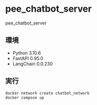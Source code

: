 # pee_chatbot_server
pee_chatbot_server

## 環境

- Python 3.10.6
- FastAPI 0.95.0
- LangChain 0.0.230

## 実行

```zsh
docker network create chatbot_network
docker compose up
```
